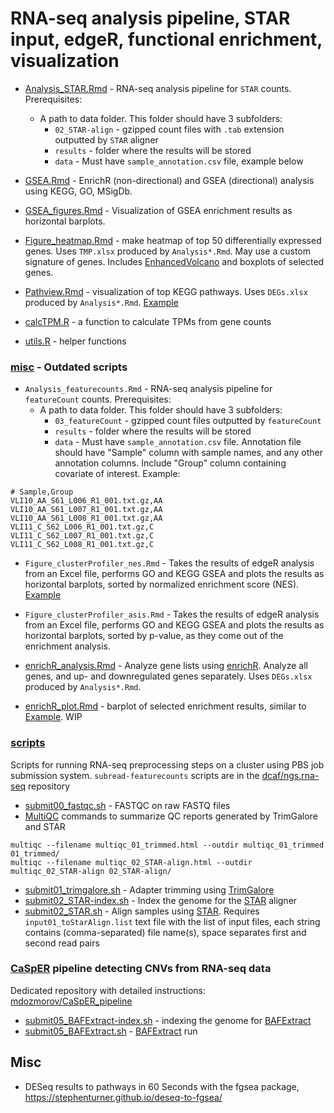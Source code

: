 # RNA-seq analysis pipeline, STAR input, edgeR, functional enrichment, visualization

- [Analysis_STAR.Rmd](Analysis_STAR.Rmd) - RNA-seq analysis pipeline for `STAR` counts. Prerequisites:
    - A path to data folder. This folder should have 3 subfolders:
        - `02_STAR-align` - gzipped count files with `.tab` extension outputted by `STAR` aligner
        - `results` - folder where the results will be stored
        - `data` - Must have `sample_annotation.csv` file, example below

- [GSEA.Rmd](GSEA.Rmd) - EnrichR (non-directional) and GSEA (directional) analysis using KEGG, GO, MSigDb.

- [GSEA_figures.Rmd](GSEA_figures.Rmd) - Visualization of GSEA enrichment results as horizontal barplots.

- [Figure_heatmap.Rmd](Figure_heatmap.Rmd) - make heatmap of top 50 differentially expressed genes. Uses `TMP.xlsx` produced by `Analysis*.Rmd`. May use a custom signature of genes. Includes [EnhancedVolcano](https://bioconductor.org/packages/EnhancedVolcano/) and boxplots of selected genes.

- [Pathview.Rmd](Pathview.Rmd) - visualization of top KEGG pathways. Uses `DEGs.xlsx` produced by `Analysis*.Rmd`. [Example](examples/pathview_example.pdf)

- [calcTPM.R](calcTPM.R) - a function to calculate TPMs from gene counts

- [utils.R](utils.R) - helper functions

### [misc](misc) - Outdated scripts

- `Analysis_featurecounts.Rmd` - RNA-seq analysis pipeline for `featureCount` counts. Prerequisites:
    - A path to data folder. This folder should have 3 subfolders:
        - `03_featureCount` - gzipped count files outputted by `featureCount`
        - `results` - folder where the results will be stored
        - `data` - Must have `sample_annotation.csv` file. Annotation file should have "Sample" column with sample names, and any other annotation columns. Include "Group" column containing covariate of interest. Example:
```
# Sample,Group
VLI10_AA_S61_L006_R1_001.txt.gz,AA
VLI10_AA_S61_L007_R1_001.txt.gz,AA
VLI10_AA_S61_L008_R1_001.txt.gz,AA
VLI11_C_S62_L006_R1_001.txt.gz,C
VLI11_C_S62_L007_R1_001.txt.gz,C
VLI11_C_S62_L008_R1_001.txt.gz,C
```

- `Figure_clusterProfiler_nes.Rmd` - Takes the results of edgeR analysis from an Excel file, performs GO and KEGG GSEA and plots the results as horizontal barplots, sorted by normalized enrichment score (NES). [Example](examples/Figure_clusterProfiler.pdf)

- `Figure_clusterProfiler_asis.Rmd` - Takes the results of edgeR analysis from an Excel file, performs GO and KEGG GSEA and plots the results as horizontal barplots, sorted by p-value, as they come out of the enrichment analysis.

- [enrichR_analysis.Rmd](enrichR_analysis.Rmd) - Analyze gene lists using [enrichR](https://cran.r-project.org/package=enrichR). Analyze all genes, and up- and downregulated genes separately. Uses `DEGs.xlsx` produced by `Analysis*.Rmd`.

- [enrichR_plot.Rmd](enrichR_plot.Rmd) - barplot of selected enrichment results, similar to [Example](examples/Figure_clusterProfiler.pdf). WIP

### [scripts](scripts)

Scripts for running RNA-seq preprocessing steps on a cluster using PBS job submission system. `subread-featurecounts` scripts are in the [dcaf/ngs.rna-seq](https://github.com/mdozmorov/dcaf/tree/master/ngs.rna-seq) repository

- [submit00_fastqc.sh](scripts/submit00_fastqc.sh) - FASTQC on raw FASTQ files
- [MultiQC](https://multiqc.info/) commands to summarize QC reports generated by TrimGalore and STAR
```
multiqc --filename multiqc_01_trimmed.html --outdir multiqc_01_trimmed 01_trimmed/
multiqc --filename multiqc_02_STAR-align.html --outdir multiqc_02_STAR-align 02_STAR-align/
```
- [submit01_trimgalore.sh](scripts/submit01_trimgalore.sh) - Adapter trimming using [TrimGalore](https://github.com/FelixKrueger/TrimGalore)
- [submit02_STAR-index.sh](scripts/submit02_STAR-index.sh) - Index the genome for the [STAR](https://github.com/alexdobin/STAR) aligner
- [submit02_STAR.sh](scripts/submit02_STAR.sh) - Align samples using [STAR](https://github.com/alexdobin/STAR). Requires `input01_toStarAlign.list` text file with the list of input files, each string contains (comma-separated) file name(s), space separates first and second read pairs

### [CaSpER](https://github.com/akdess/CaSpER) pipeline detecting CNVs from RNA-seq data

Dedicated repository with detailed instructions: [mdozmorov/CaSpER_pipeline](https://github.com/mdozmorov/CaSpER_pipeline)

- [submit05_BAFExtract-index.sh](scripts/submit05_BAFExtract-index.sh) - indexing the genome for [BAFExtract](https://github.com/akdess/BAFExtract) 
- [submit05_BAFExtract.sh](scripts/submit05_BAFExtract.sh) - [BAFExtract](https://github.com/akdess/BAFExtract) run

## Misc

- DESeq results to pathways in 60 Seconds with the fgsea package, https://stephenturner.github.io/deseq-to-fgsea/